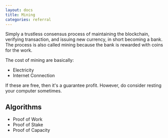 ```yaml
---
layout: docs
title: Mining
categories: referral
---
```


Simply a trustless consensus process of maintaining the blockchain, verifying transaction, and issuing new currency, in short becoming a bank. The process is also called mining because the bank is rewarded with coins for the work.

The cost of mining are basically:

*   Electricity
*   Internet Connection

If these are free, then it's a guarantee profit. However, do consider resting your computer sometimes.

## Algorithms

*   Proof of Work
*   Proof of Stake
*   Proof of Capacity